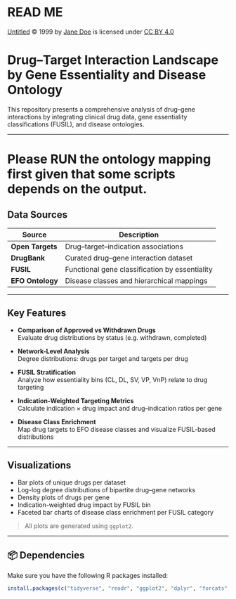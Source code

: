 # READ ME

<a href="https://creativecommons.org">Untitled</a> © 1999 by <a href="https://creativecommons.org">Jane Doe</a> is licensed under <a href="https://creativecommons.org/licenses/by/4.0/">CC BY 4.0</a><img src="https://mirrors.creativecommons.org/presskit/icons/cc.svg" alt="" style="max-width: 1em;max-height:1em;margin-left: .2em;"><img src="https://mirrors.creativecommons.org/presskit/icons/by.svg" alt="" style="max-width: 1em;max-height:1em;margin-left: .2em;">

# Drug–Target Interaction Landscape by Gene Essentiality and Disease Ontology

This repository presents a comprehensive analysis of drug–gene interactions by integrating clinical drug data, gene essentiality classifications (FUSIL), and disease ontologies.

---

# Please RUN the ontology mapping first given that some scripts depends on the output.

## Data Sources

| Source            | Description                                     |
|------------------|-------------------------------------------------|
| **Open Targets** | Drug–target–indication associations             |
| **DrugBank**      | Curated drug–gene interaction dataset           |
| **FUSIL**         | Functional gene classification by essentiality |
| **EFO Ontology**  | Disease classes and hierarchical mappings      |

---

## Key Features

- **Comparison of Approved vs Withdrawn Drugs**  
  Evaluate drug distributions by status (e.g. withdrawn, completed)

- **Network-Level Analysis**  
  Degree distributions: drugs per target and targets per drug

- **FUSIL Stratification**  
  Analyze how essentiality bins (CL, DL, SV, VP, VnP) relate to drug targeting

- **Indication-Weighted Targeting Metrics**  
  Calculate indication × drug impact and drug–indication ratios per gene

- **Disease Class Enrichment**  
  Map drug targets to EFO disease classes and visualize FUSIL-based distributions

---

## Visualizations

- Bar plots of unique drugs per dataset  
- Log-log degree distributions of bipartite drug–gene networks  
- Density plots of drugs per gene  
- Indication-weighted drug impact by FUSIL bin  
- Faceted bar charts of disease class enrichment per FUSIL category  

> All plots are generated using `ggplot2`.

---

## 📦 Dependencies

Make sure you have the following R packages installed:

```r
install.packages(c("tidyverse", "readr", "ggplot2", "dplyr", "forcats", "tidyr"))
